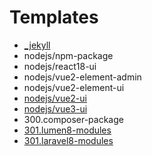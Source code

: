 # Templates

- [_jekyll](https://langnang.github.io/templates/)
- nodejs/npm-package
- nodejs/react18-ui
- nodejs/vue2-element-admin
- nodejs/vue2-element-ui
- [nodejs/vue2-ui](http://templates.22web.org/nodejs/vue2-ui/)
- [nodejs/vue3-ui](http://templates.22web.org/nodejs/vue3-ui/)
- 300.composer-package
- [301.lumen8-modules](http://langnang.byethost5.com/)
- [301.laravel8-modules](http://langnang.byethost5.com/)
